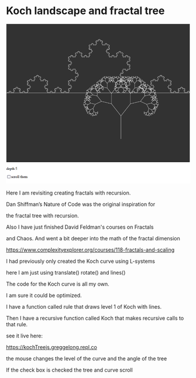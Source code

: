 # Koch landscape and fractal tree


![kochTree1.png](kochTree1.png)


Here I am revisiting creating fractals with recursion. 

Dan Shiffman’s Nature of Code was the original inspiration for 

the fractal tree with recursion.  

Also I have just finished David Feldman's courses on Fractals 

and Chaos. And went a bit deeper into the math of the fractal dimension

https://www.complexityexplorer.org/courses/118-fractals-and-scaling

I had previously only created the Koch curve using L-systems

here I am just using translate() rotate() and lines()

The code for the Koch curve is all my own.  

I am sure it could be optimized.  

I have a function called rule that draws level 1 of Koch with lines.


Then I have a recursive function called Koch that makes recursive calls to that rule.

see it live here:

https://kochTreejs.greggelong.repl.co

the mouse changes the level of the curve and the angle of the tree

If the check box is checked the tree and curve scroll
